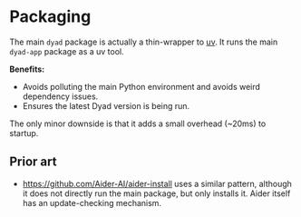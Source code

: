 # Packaging

The main `dyad` package is actually a thin-wrapper to [uv](https://docs.astral.sh/uv/). It runs the main `dyad-app` package as a uv tool.

**Benefits:**

- Avoids polluting the main Python environment and avoids weird dependency issues.
- Ensures the latest Dyad version is being run.

The only minor downside is that it adds a small overhead (~20ms) to startup.

## Prior art

- https://github.com/Aider-AI/aider-install uses a similar pattern, although it does not directly run the main package, but only installs it. Aider itself has an update-checking mechanism.
